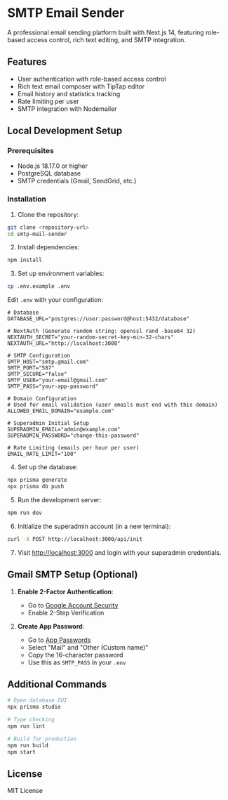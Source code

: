 # SMTP Email Sender

A professional email sending platform built with Next.js 14, featuring role-based access control, rich text editing, and SMTP integration.

## Features
- User authentication with role-based access control
- Rich text email composer with TipTap editor
- Email history and statistics tracking
- Rate limiting per user
- SMTP integration with Nodemailer

## Local Development Setup

### Prerequisites
- Node.js 18.17.0 or higher
- PostgreSQL database
- SMTP credentials (Gmail, SendGrid, etc.)

### Installation

1. Clone the repository:
```bash
git clone <repository-url>
cd smtp-mail-sender
```

2. Install dependencies:
```bash
npm install
```

3. Set up environment variables:
```bash
cp .env.example .env
```

Edit `.env` with your configuration:
```env
# Database
DATABASE_URL="postgres://user:password@host:5432/database"

# NextAuth (Generate random string: openssl rand -base64 32)
NEXTAUTH_SECRET="your-random-secret-key-min-32-chars"
NEXTAUTH_URL="http://localhost:3000"

# SMTP Configuration
SMTP_HOST="smtp.gmail.com"
SMTP_PORT="587"
SMTP_SECURE="false"
SMTP_USER="your-email@gmail.com"
SMTP_PASS="your-app-password"

# Domain Configuration
# Used for email validation (user emails must end with this domain)
ALLOWED_EMAIL_DOMAIN="example.com"

# Superadmin Initial Setup
SUPERADMIN_EMAIL="admin@example.com"
SUPERADMIN_PASSWORD="change-this-password"

# Rate Limiting (emails per hour per user)
EMAIL_RATE_LIMIT="100"
```

4. Set up the database:
```bash
npx prisma generate
npx prisma db push
```

5. Run the development server:
```bash
npm run dev
```

6. Initialize the superadmin account (in a new terminal):
```bash
curl -X POST http://localhost:3000/api/init
```

7. Visit [http://localhost:3000](http://localhost:3000) and login with your superadmin credentials.

## Gmail SMTP Setup (Optional)

1. **Enable 2-Factor Authentication**:
   - Go to [Google Account Security](https://myaccount.google.com/security)
   - Enable 2-Step Verification

2. **Create App Password**:
   - Go to [App Passwords](https://myaccount.google.com/apppasswords)
   - Select "Mail" and "Other (Custom name)"
   - Copy the 16-character password
   - Use this as `SMTP_PASS` in your `.env`

## Additional Commands

```bash
# Open database GUI
npx prisma studio

# Type checking
npm run lint

# Build for production
npm run build
npm start
```

## License

MIT License
